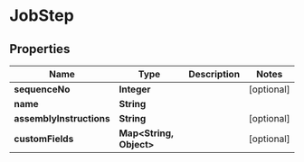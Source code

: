 
# JobStep

## Properties
Name | Type | Description | Notes
------------ | ------------- | ------------- | -------------
**sequenceNo** | **Integer** |  |  [optional]
**name** | **String** |  | 
**assemblyInstructions** | **String** |  |  [optional]
**customFields** | **Map&lt;String, Object&gt;** |  |  [optional]



